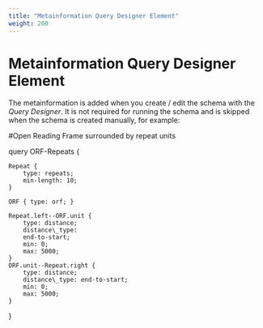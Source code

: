 ```yaml
---
title: "Metainformation Query Designer Element"
weight: 200
---
```



# Metainformation Query Designer Element

The metainformation is added when you create / edit the schema with the _Query Designer_. It is not required for running the schema and is skipped when the schema is created manually, for example:

#Open Reading Frame surrounded by repeat units

query ORF-Repeats {

    Repeat {
        type: repeats;
        min-length: 10;
    }

    ORF { type: orf; }

    Repeat.left--ORF.unit {
        type: distance;
        distance\_type:
        end-to-start;
        min: 0;
        max: 5000;
    }
    ORF.unit--Repeat.right {
        type: distance;
        distance\_type: end-to-start;
        min: 0;
        max: 5000;
    }
}
